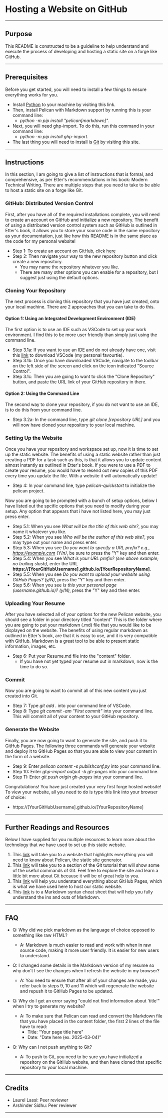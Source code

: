 # Hosting a Website on GitHub

---

## Purpose

This README is constructed to be a guideline to help understand and execute the process of developing and hosting a static site on a forge like GitHub. 

---

## Prerequisites

Before you get started, you will need to install a few things to ensure everything works for you.

- Install [Python](https://www.python.org/) to your machine by visiting this link.
- Then, install Pelican with Markdown support by running this is your command line: 
  - *python -m pip install "pelican[markdown]"*.
- Next, you will need ghp-import. To do this, run this command in your command line: 
  - *python -m pip install ghp-import*.
- The last thing you will need to install is [Git](https://git-scm.com/) by visiting this site.

---

## Instructions

In this section, I am going to give a list of instructions that is formal, and comprehensive, as per Etter's recommendations in his book: Modern Technical Writing. There are multiple steps that you need to take to be able to host a static site on a forge like Git.

### GitHub: Distributed Version Control

First, after you have all of the required installations complete, you will need to create an account on GitHub and initialize a new repository. The benefit of using a distributed version control system such as GitHub is outlined in Etter's book, it allows you to store your source code in the same repository as your documentation, just like how this README is in the same place as the code for my personal website! 

- Step 1: To create an account on GitHub, click [here](https://github.com/)
- Step 2: Then navigate your way to the new repository button and click create a new repository. 
  - You may name the repository whatever you like.
  - There are many other options you can enable for a repository, but I suggest just using the default options.

### Cloning Your Repository

The next process is cloning this repository that you have just created, onto your local machine. There are 2 approaches that you can take to do this.

#### Option 1: Using an Integrated Development Environment (IDE)

The first option is to use an IDE such as VSCode to set up your work environment. I find this to be more user friendly than simply just using the command line. 

- Step 3.1a: If you want to use an IDE and do not already have one, visit this [link](https://code.visualstudio.com/download) to download VSCode (my personal favourtie).
- Step 3.1b: Once you have downloaded VSCode, navigate to the toolbar on the left side of the screen and click on the icon indicated "Source Control".
- Step 3.1c: Then you are going to want to click the "Clone Repository" button, and paste the URL link of your GitHub repository in there. 

#### Option 2: Using the Command Line

The second way to clone your repository, if you do not want to use an IDE, is to do this from your command line.

- Step 3.2a: In the command line, type *git clone [repository URL]* and you will now have cloned your repository to your local machine.

### Setting Up the Website

Once you have your repository and workspace set up, now it is time to set up the static website. The benefits of using a static website rather than just creating a PDF for a task such as this, is that it allows you to update content almost instantly as outlined in Etter's book. If you were to use a PDF to create your resume, you would have to resend out new copies of this PDF every time you update the file. With a website it will automatically update!

- Step 4: In your command line, type *pelican-quickstart* to initialize the pelican project.

Now you are going to be prompted with a bunch of setup options, below I have listed out the spcific options that you need to modify during your setup. Any option that appears that i have not listed here, you may just press enter. 

- Step 5.1: When you see *What will be the title of this web site?*, you may name it whatever you like.
- Step 5.2: When you see *Who will be the author of this web site?*, you may type out your name and press enter. 
- Step 5.3: When you see *Do you want to specify a URL prefix? e.g., https://example.com (Y/n)*, be sure to press the "Y" key and then enter. 
- Step 5.4: When you see *What is your URL prefix? (see above example; no trailing slash)*, enter the URL **https://[YourGitHubUsername].github.io/[YourRepositoryName]**.
- Step 5.5: When you see *Do you want to upload your website using GitHub Pages? (y/N)*, press the "Y" key and then enter.
- Step 5.6: When you see *Is this your personal page (username.github.io)? (y/N)*, press the "Y" key and then enter.

### Uploading Your Resume

After you have selected all of your options for the new Pelican website, you should see a folder in your directory titled "content" This is the folder where you are going to put your markdown (.md) file that you would like to be displayed on the website. The benefits of using regular markdown as outlined in Etter's book, are that it is easy to use, and it is very compatible with GitHub. Markdown is a great tool to be able to present static information, images, etc.

- Step 6: Put your Resume.md file into the "content" folder.
  - If you have not yet typed your resume out in markdown, now is the time to do so. 

### Commit

Now you are going to want to commit all of this new content you just created into Git.

- Step 7: Type *git add .* into your command line of VSCode.
- Step 8: Type *git commit -am "First commit"* into your command line. This will commit all of your content to your GitHub repository. 

### Generate the Website

Finally, you are now going to want to generate the site, and push it to GitHub Pages. The following three commands will generate your website and deploy it to GitHub Pages so that you are able to view your content in the form of a website. 

- Step 9: Enter *pelican content -s publishconf.py* into your command line.
- Step 10: Enter *ghp-import output -b gh-pages* into your command line.
- Step 11: Enter *git push origin gh-pages* into your command line. 

Congratulations! You have just created your very first forge hosted website! To view your website, all you need to do is type this link into your browser of choice:
- https://[YourGitHubUsername].github.io/[YourRepositoryName]

--- 

## Further Readings and Resources

Below I have supplied for you multiple resources to learn more about the technology that we have used to set up this static website.

1. This [link](https://docs.getpelican.com/en/latest/quickstart.html) will take you to a website that highlights everything you will need to know about Pelican, the static site generator.
2. This [link](https://docs.github.com/en/get-started/using-git/about-git) will take you to a section of the Git tutorial that will show some of the useful commands of Git. Feel free to explore the site and learn a little bit more about Git because it will be of great help to you. 
3. This [link](https://docs.github.com/en/pages/getting-started-with-github-pages/about-github-pages) will help you understand everything about GitHub Pages, which is what we have used here to host our static website. 
4. This [link](https://www.markdownguide.org/basic-syntax/) is to a Markdown syntax cheat sheet that will help you fully understand the ins and outs of Markdown.

---

## FAQ

- Q: Why did we pick markdown as the language of choice opposed to something like raw HTML?
  - A: Markdown is much easier to read and work with when in raw source code, making it more user friendly. It is easier for new users to understand.

- Q: I changed some details in the Markdown version of my resume so why don’t I see the changes when I refresh the website in my browser?
  - A: You need to ensure that after all of your changes are made, you refer back to steps 9, 10 and 11 which will regenerate the website and repush it to GitHub Pages to be updated. 

- Q: Why do I get an error saying "could not find information about 'title'" when I try to generate my website?
  - A: To make sure that Pelican can read and convert the Markdown file that you have placed in the content folder, the first 2 lines of the file have to read:
    - Title: "Your page title here"
    - Date: "Date here (ex. 2025-03-04)"

- Q: Why can I not push anything to Git?
  - A: To push to Git, you need to be sure you have initialized a repository on the GitHub website, and then have cloned that specific repository to your local machine.

---

## Credits

- Laurel Lassi: Peer reviewer
- Arshinder Sidhu: Peer reviewer

---

